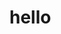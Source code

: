 <!--
 * @Author: 贺永胜
 * @Date: 2021-04-21 17:45:26
 * @email: 1378431028@qq.com
 * @LastEditors: 贺永胜
 * @LastEditTime: 2021-04-21 17:54:09
 * @Description: file content
-->
# hello
